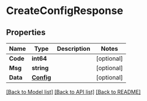 # CreateConfigResponse

## Properties

Name | Type | Description | Notes
------------ | ------------- | ------------- | -------------
**Code** | **int64** |  | [optional] 
**Msg** | **string** |  | [optional] 
**Data** | [**Config**](Config.md) |  | [optional] 

[[Back to Model list]](../README.md#documentation-for-models) [[Back to API list]](../README.md#documentation-for-api-endpoints) [[Back to README]](../README.md)


